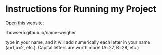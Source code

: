 # Instructions for Running my Project

Open this website:

rbowser5.github.io/name-weigher

type in your name, and it will add numerically each letter in your name (a=1,b=2, etc.). Capital letters are worth more! (A=27, B=28, etc.)
